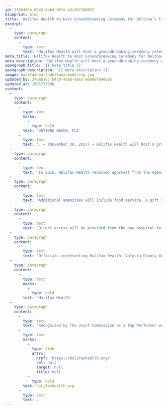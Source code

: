 ```yaml
---
id: 2f66493e-88e2-4a64-80fd-a3c567280857
blueprint: blog
title: 'Halifax Health to Host Groundbreaking Ceremony for Deltona’s First Hospital on December 4'
excerpt:
  -
    type: paragraph
    content:
      -
        type: text
        text: "Halifax Health will host a groundbreaking ceremony celebrating the start of construction for Halifax Health Medical Center of Deltona – the city’s first hospital – on Monday, December 4 at 11:00 a.m.\_"
meta_title: 'Halifax Health to Host Groundbreaking Ceremony for Deltona’s First Hospital on December 4'
meta_description: 'Halifax Health will host a groundbreaking ceremony celebrating the start of construction for Halifax Health Medical Center of Deltona – the city’s first hospital'
opengraph_title: '{{ meta_title }}'
opengraph_description: '{{ meta_description }}'
image: halifaxhealthdeltonarendering.jpg
updated_by: 370ab10c-b4c0-4aad-88e3-96966f89e595
updated_at: 1695733098
content:
  -
    type: paragraph
    content:
      -
        type: text
        marks:
          -
            type: bold
        text: 'DAYTONA BEACH, FLA'
      -
        type: text
        text: ". – (November 30, 2017) – Halifax Health will host a groundbreaking ceremony celebrating the start of construction for Halifax Health Medical Center of Deltona – the city’s first hospital – on Monday, December 4 at 11:00 a.m.\_ The event will take place at the future hospital site, which is located beside Halifax Health – Emergency Department of Deltona at 3300 Halifax Crossing Boulevard in Deltona."
  -
    type: paragraph
    content:
      -
        type: text
        text: "In 2016, Halifax Health received approval from the Agency for Healthcare Administration, the chief health policy and planning entity for the state of Florida, to build a 96-bed, full-service hospital in Deltona.\_ When complete, the hospital will have six levels and will offer laboratory, imaging, pharmacy, endoscopy and surgical services, including two fully-equipped operating rooms.\_ The hospital will also include a catheterization laboratory/interventional radiology, a post-anesthesia care unit, and an intensive care unit."
  -
    type: paragraph
    content:
      -
        type: text
        text: "Additional amenities will include food service, a gift shop, and a chapel.\_ A supporting central energy plant and surface parking are also a part of the $105-million project that, when complete, will total 202,242 square feet of new construction."
  -
    type: paragraph
    content:
      -
        type: text
        text: "Direct access will be provided from the new hospital to the existing free-standing emergency department located nearby.\_ Opened in April 2017, Halifax Health Emergency Department of Deltona features a full-service imaging center, 16 beds and 12 examination rooms, including a bariatric examination room; an area for trauma patients; an isolation room for patients with a potentially infectious disease; and a decontamination room for patients exposed to hazardous material or chemicals."
  -
    type: paragraph
    content:
      -
        type: text
        text: 'Officials representing Halifax Health, Volusia County Government, the City of Deltona and surrounding West Volusia communities will be in attendance at this event.'
  -
    type: paragraph
    content:
      -
        type: text
        marks:
          -
            type: bold
        text: 'Halifax Health'
  -
    type: paragraph
    content:
      -
        type: text
        text: "Recognized by The Joint Commission as a Top Performer on Key Quality Measures, Halifax Health serves Volusia and Flagler counties, providing a continuum of healthcare services through a network of organizations including a tertiary hospital, community hospital, psychiatric services, a cancer treatment center with five outreach locations, the area’s largest hospice, a center for inpatient rehabilitation, primary care walk-in clinics, a walk-in clinic specializing in women’s health, a pediatric community clinic, three children’s medical practices, a home healthcare agency, and an exclusive provider organization.\_ Halifax Health offers the area’s only Level II Trauma Center, Comprehensive Stroke Center, Pediatric Intensive Care Unit, Pediatric Emergency Department, Child and Adolescent Behavioral Services, complete Neurosurgical Services, OB Emergency Department and Level II Neonatal Intensive Care Unit that cares for babies born as early as 28 weeks.\_ For more information, visit "
      -
        type: text
        marks:
          -
            type: link
            attrs:
              href: 'https://halifaxhealth.org/'
              rel: null
              target: null
              title: null
          -
            type: bold
        text: halifaxhealth.org
      -
        type: text
        text: .
---
```

